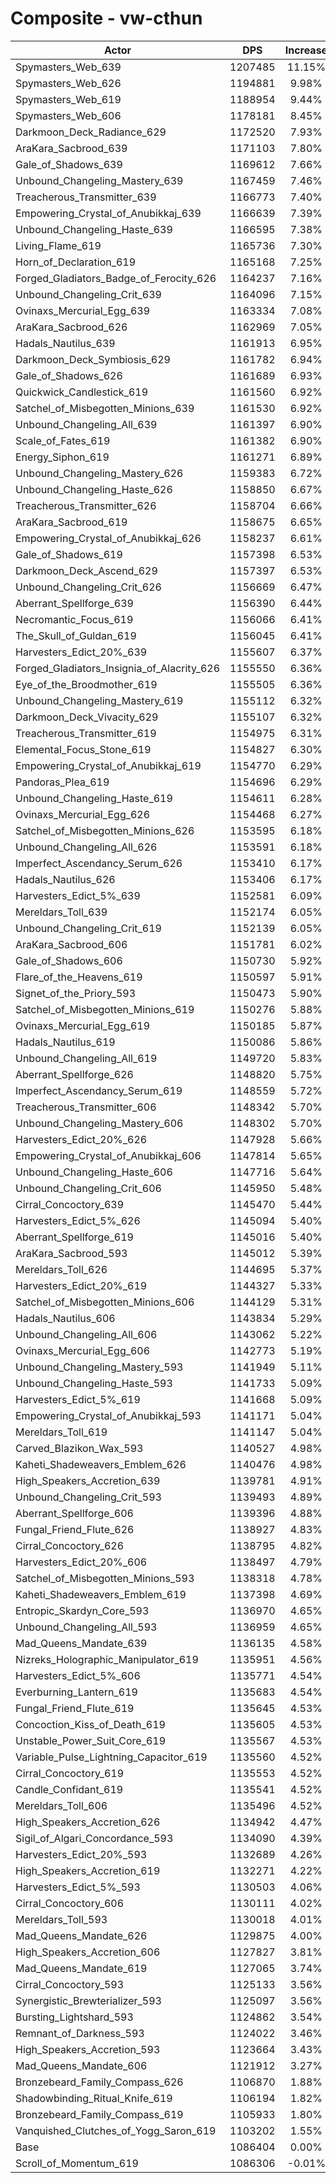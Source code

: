 # Composite - vw-cthun
| Actor | DPS | Increase |
|---|:---:|:---:|
|Spymasters_Web_639|1207485|11.15%|
|Spymasters_Web_626|1194881|9.98%|
|Spymasters_Web_619|1188954|9.44%|
|Spymasters_Web_606|1178181|8.45%|
|Darkmoon_Deck_Radiance_629|1172520|7.93%|
|AraKara_Sacbrood_639|1171103|7.80%|
|Gale_of_Shadows_639|1169612|7.66%|
|Unbound_Changeling_Mastery_639|1167459|7.46%|
|Treacherous_Transmitter_639|1166773|7.40%|
|Empowering_Crystal_of_Anubikkaj_639|1166639|7.39%|
|Unbound_Changeling_Haste_639|1166595|7.38%|
|Living_Flame_619|1165736|7.30%|
|Horn_of_Declaration_619|1165168|7.25%|
|Forged_Gladiators_Badge_of_Ferocity_626|1164237|7.16%|
|Unbound_Changeling_Crit_639|1164096|7.15%|
|Ovinaxs_Mercurial_Egg_639|1163334|7.08%|
|AraKara_Sacbrood_626|1162969|7.05%|
|Hadals_Nautilus_639|1161913|6.95%|
|Darkmoon_Deck_Symbiosis_629|1161782|6.94%|
|Gale_of_Shadows_626|1161689|6.93%|
|Quickwick_Candlestick_619|1161560|6.92%|
|Satchel_of_Misbegotten_Minions_639|1161530|6.92%|
|Unbound_Changeling_All_639|1161397|6.90%|
|Scale_of_Fates_619|1161382|6.90%|
|Energy_Siphon_619|1161271|6.89%|
|Unbound_Changeling_Mastery_626|1159383|6.72%|
|Unbound_Changeling_Haste_626|1158850|6.67%|
|Treacherous_Transmitter_626|1158704|6.66%|
|AraKara_Sacbrood_619|1158675|6.65%|
|Empowering_Crystal_of_Anubikkaj_626|1158237|6.61%|
|Gale_of_Shadows_619|1157398|6.53%|
|Darkmoon_Deck_Ascend_629|1157397|6.53%|
|Unbound_Changeling_Crit_626|1156669|6.47%|
|Aberrant_Spellforge_639|1156390|6.44%|
|Necromantic_Focus_619|1156066|6.41%|
|The_Skull_of_Guldan_619|1156045|6.41%|
|Harvesters_Edict_20%_639|1155607|6.37%|
|Forged_Gladiators_Insignia_of_Alacrity_626|1155550|6.36%|
|Eye_of_the_Broodmother_619|1155505|6.36%|
|Unbound_Changeling_Mastery_619|1155112|6.32%|
|Darkmoon_Deck_Vivacity_629|1155107|6.32%|
|Treacherous_Transmitter_619|1154975|6.31%|
|Elemental_Focus_Stone_619|1154827|6.30%|
|Empowering_Crystal_of_Anubikkaj_619|1154770|6.29%|
|Pandoras_Plea_619|1154696|6.29%|
|Unbound_Changeling_Haste_619|1154611|6.28%|
|Ovinaxs_Mercurial_Egg_626|1154468|6.27%|
|Satchel_of_Misbegotten_Minions_626|1153595|6.18%|
|Unbound_Changeling_All_626|1153591|6.18%|
|Imperfect_Ascendancy_Serum_626|1153410|6.17%|
|Hadals_Nautilus_626|1153406|6.17%|
|Harvesters_Edict_5%_639|1152581|6.09%|
|Mereldars_Toll_639|1152174|6.05%|
|Unbound_Changeling_Crit_619|1152139|6.05%|
|AraKara_Sacbrood_606|1151781|6.02%|
|Gale_of_Shadows_606|1150730|5.92%|
|Flare_of_the_Heavens_619|1150597|5.91%|
|Signet_of_the_Priory_593|1150473|5.90%|
|Satchel_of_Misbegotten_Minions_619|1150276|5.88%|
|Ovinaxs_Mercurial_Egg_619|1150185|5.87%|
|Hadals_Nautilus_619|1150086|5.86%|
|Unbound_Changeling_All_619|1149720|5.83%|
|Aberrant_Spellforge_626|1148820|5.75%|
|Imperfect_Ascendancy_Serum_619|1148559|5.72%|
|Treacherous_Transmitter_606|1148342|5.70%|
|Unbound_Changeling_Mastery_606|1148302|5.70%|
|Harvesters_Edict_20%_626|1147928|5.66%|
|Empowering_Crystal_of_Anubikkaj_606|1147814|5.65%|
|Unbound_Changeling_Haste_606|1147716|5.64%|
|Unbound_Changeling_Crit_606|1145950|5.48%|
|Cirral_Concoctory_639|1145470|5.44%|
|Harvesters_Edict_5%_626|1145094|5.40%|
|Aberrant_Spellforge_619|1145016|5.40%|
|AraKara_Sacbrood_593|1145012|5.39%|
|Mereldars_Toll_626|1144695|5.37%|
|Harvesters_Edict_20%_619|1144327|5.33%|
|Satchel_of_Misbegotten_Minions_606|1144129|5.31%|
|Hadals_Nautilus_606|1143834|5.29%|
|Unbound_Changeling_All_606|1143062|5.22%|
|Ovinaxs_Mercurial_Egg_606|1142773|5.19%|
|Unbound_Changeling_Mastery_593|1141949|5.11%|
|Unbound_Changeling_Haste_593|1141733|5.09%|
|Harvesters_Edict_5%_619|1141668|5.09%|
|Empowering_Crystal_of_Anubikkaj_593|1141171|5.04%|
|Mereldars_Toll_619|1141147|5.04%|
|Carved_Blazikon_Wax_593|1140527|4.98%|
|Kaheti_Shadeweavers_Emblem_626|1140476|4.98%|
|High_Speakers_Accretion_639|1139781|4.91%|
|Unbound_Changeling_Crit_593|1139493|4.89%|
|Aberrant_Spellforge_606|1139396|4.88%|
|Fungal_Friend_Flute_626|1138927|4.83%|
|Cirral_Concoctory_626|1138795|4.82%|
|Harvesters_Edict_20%_606|1138497|4.79%|
|Satchel_of_Misbegotten_Minions_593|1138318|4.78%|
|Kaheti_Shadeweavers_Emblem_619|1137398|4.69%|
|Entropic_Skardyn_Core_593|1136970|4.65%|
|Unbound_Changeling_All_593|1136959|4.65%|
|Mad_Queens_Mandate_639|1136135|4.58%|
|Nizreks_Holographic_Manipulator_619|1135951|4.56%|
|Harvesters_Edict_5%_606|1135771|4.54%|
|Everburning_Lantern_619|1135683|4.54%|
|Fungal_Friend_Flute_619|1135645|4.53%|
|Concoction_Kiss_of_Death_619|1135605|4.53%|
|Unstable_Power_Suit_Core_619|1135567|4.53%|
|Variable_Pulse_Lightning_Capacitor_619|1135560|4.52%|
|Cirral_Concoctory_619|1135553|4.52%|
|Candle_Confidant_619|1135541|4.52%|
|Mereldars_Toll_606|1135496|4.52%|
|High_Speakers_Accretion_626|1134942|4.47%|
|Sigil_of_Algari_Concordance_593|1134090|4.39%|
|Harvesters_Edict_20%_593|1132689|4.26%|
|High_Speakers_Accretion_619|1132271|4.22%|
|Harvesters_Edict_5%_593|1130503|4.06%|
|Cirral_Concoctory_606|1130111|4.02%|
|Mereldars_Toll_593|1130018|4.01%|
|Mad_Queens_Mandate_626|1129875|4.00%|
|High_Speakers_Accretion_606|1127827|3.81%|
|Mad_Queens_Mandate_619|1127065|3.74%|
|Cirral_Concoctory_593|1125133|3.56%|
|Synergistic_Brewterializer_593|1125097|3.56%|
|Bursting_Lightshard_593|1124862|3.54%|
|Remnant_of_Darkness_593|1124022|3.46%|
|High_Speakers_Accretion_593|1123664|3.43%|
|Mad_Queens_Mandate_606|1121912|3.27%|
|Bronzebeard_Family_Compass_626|1106870|1.88%|
|Shadowbinding_Ritual_Knife_619|1106194|1.82%|
|Bronzebeard_Family_Compass_619|1105933|1.80%|
|Vanquished_Clutches_of_Yogg_Saron_619|1103202|1.55%|
|Base|1086404|0.00%|
|Scroll_of_Momentum_619|1086306|-0.01%|
